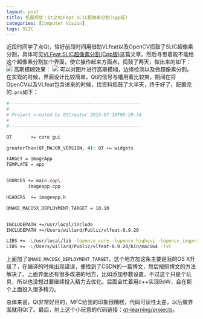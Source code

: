 ```yaml
---
layout: post
title: 机器视觉：Qt之VLFeat SLIC超像素分割(Cpp版)
categories: [Computer Vision]
tags: SLIC
---
```


近段时间学了点Qt，恰好前段时间用借助VLfeat以及OpenCV捣鼓了SLIC超像素分割，具体可见[VLFeat SLIC超像素分割(Cpp版)](http://yongyuan.name/blog/vlfeat-slic-cpp.html)这篇文章。然后寻思着能不能给这个超像素分割加个界面，使它操作起来方面点。捣鼓了两天，做出来的如下：
![](http://ose5hybez.bkt.clouddn.com/2015/0808/Screen%20Shot%202015-08-08%20at%207.58.17%20PM_zpsr7s4kl42.PNG)
高斯模糊效果：
![](http://ose5hybez.bkt.clouddn.com/2015/0808/Screen%20Shot%202015-08-08%20at%207.57.39%20PM_zps6qqh7hsq.PNG)
可以对图片进行高斯模糊，边缘检测以及做超像素分割。在实现的时候，界面设计比较简单，Qt的信号与槽用着比较爽，期间在将OpenCV以及VLfeat包含进来的时候，找资料捣鼓了大半天，终于好了，配置完的`.pro`如下：

```sh
#-------------------------------------------------
#
# Project created by QtCreator 2015-07-19T09:29:34
#
#-------------------------------------------------

QT       += core gui

greaterThan(QT_MAJOR_VERSION, 4): QT += widgets

TARGET = ImageApp
TEMPLATE = app


SOURCES += main.cpp\
        imageapp.cpp

HEADERS  += imageapp.h

QMAKE_MACOSX_DEPLOYMENT_TARGET = 10.10


INCLUDEPATH +=/usr/local/include
INCLUDEPATH +=/Users/willard/Public/vlfeat-0.9.20

LIBS += -L/usr/local/lib -lopencv_core -lopencv_highgui -lopencv_imgproc
LIBS += -L/Users/willard/Public/vlfeat-0.9.20/bin/maci64 -lvl
```

上面加了`QMAKE_MACOSX_DEPLOYMENT_TARGET`，这个地方加这条主要是我的OS X升级了，在编译的时候出现错误，便找到了CSDN的一篇博文，然后按照博文的方法解决了。上面界面还有很多改进的地方，比如添加参数设置，不过这个只是个玩具，所以也没想过要继续投入精力去优化。后面会忙着用c++实现BoW，会在那个上面投入很多精力。

总体来说，Qt非常好用的，MFC给我的印象很糟糕，代码可读性太差，以后做界面就用Qt了。最后，附上这个小玩意的代码链接：[qt-learning/projects](https://github.com/willard-yuan/qt-learning/tree/master/projects)。
